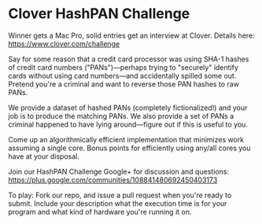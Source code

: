 Clover HashPAN Challenge
========================

Winner gets a Mac Pro, solid entries get an interview at Clover. Details here: https://www.clover.com/challenge

Say for some reason that a credit card processor was using SHA-1 hashes of credit card numbers ("PANs")—perhaps trying to "securely" identify cards without using card numbers—and accidentally spilled some out. Pretend you're a criminal and want to reverse those PAN hashes to raw PANs.

We provide a dataset of hashed PANs (completely fictionalized!) and your job is to produce the matching PANs. We also provide a set of PANs a criminal happened to have lying around—figure out if this is useful to you.

Come up an algorithmically efficient implementation that minimizes work assuming a single core. Bonus points for efficiently using any/all cores you have at your disposal.

Join our HashPAN Challenge Google+ for discussion and questions: https://plus.google.com/communities/108841480692450403173

To play: Fork our repo, and issue a pull request when you're ready to submit. Include your description what the execution time is for your program and what kind of hardware you're running it on.
